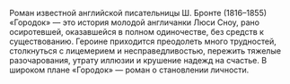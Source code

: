 <!--2017-01-02 10:13:47-->
Роман известной английской писательницы Ш. Бронте (1816–1855) «Городок» — это история молодой англичанки Люси Сноу, рано осиротевшей, оказавшейся в полном одиночестве, без средств к существованию. Героине приходится преодолеть много трудностей, столкнуться с лицемерием и несправедливостью, пережить тяжелые разочарования, утрату иллюзии и крушение надежд на счастье.
    В широком плане «Городок» — роман о становлении личности.